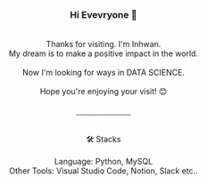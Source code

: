 ## 

<div align = "center">

<br/>
<h3>Hi Evevryone 👋</h3><br/>
Thanks for visiting. I'm Inhwan.<br/>
My dream is to make a positive impact in the world.<br/>
<br/>
Now I'm looking for ways in DATA SCIENCE.<br/>
<br/>
Hope you're enjoying your visit! 😊 <br/>
<br/>
﹏﹏﹏﹏﹏﹏﹏

<br/>
<br/>


🛠️ Stacks<br/><br/>
Language: Python, MySQL <br/>
Other Tools: Visual Studio Code, Notion, Slack etc..

<br/><br/>

</div>
